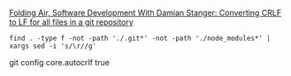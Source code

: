 [Folding Air, Software Development With Damian Stanger: Converting CRLF to LF for all files in a git repository](https://foldingair.blogspot.com/2018/02/converting-crlf-to-lf-for-all-files-in.html)

    find . -type f -not -path './.git*' -not -path './node_modules*' | xargs sed -i 's/\r//g'


git config core.autocrlf true
